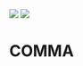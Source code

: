 <img src="https://img.shields.io/badge/Firebase-FFCA28?style=flat-square&logo=firebase&logoColor=white"/>
<img src="https://img.shields.io/badge/React-#61DAFB?style=flat-square&logo=React&logoColor=white"/>

# COMMA
